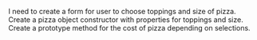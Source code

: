 I need to create a form for user to choose toppings and size of pizza.
Create a pizza object constructor with properties for toppings and size.
Create a prototype method for the cost of pizza depending on selections.
